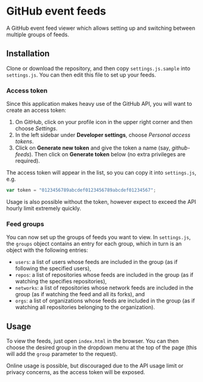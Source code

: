 # GitHub event feeds

A GitHub event feed viewer which allows setting up and switching between multiple groups of feeds.

## Installation

Clone or download the repository, and then copy `settings.js.sample` into `settings.js`. You can then edit this file to set up your feeds.

### Access token

Since this application makes heavy use of the GitHub API, you will want to create an access token:

1. On GitHub, click on your profile icon in the upper right corner and then choose *Settings*.
2. In the left sidebar under **Developer settings**, choose *Personal access tokens*.
3. Click on **Generate new token** and give the token a name (say, *github-feeds*). Then click on **Generate token** below (no extra privileges are required).

The access token will appear in the list, so you can copy it into `settings.js`, e.g.
```js
var token = "0123456789abcdef0123456789abcdef01234567";
```

Usage is also possible without the token, however expect to exceed the API hourly limit extremely quickly.

### Feed groups

You can now set up the groups of feeds you want to view. In `settings.js`, the `groups` object contains an entry for each group, which in turn is an object with the following entries:
* `users`: a list of users whose feeds are included in the group (as if following the specified users),
* `repos`: a list of repositories whose feeds are included in the group (as if watching the specifies repositories),
* `networks`: a list of repositories whose network feeds are included in the group (as if watching the feed and all its forks), and
* `orgs`: a list of organizations whose feeds are included in the group (as if watching all repositories belonging to the organization).

## Usage

To view the feeds, just open `index.html` in the browser. You can then choose the desired group in the dropdown menu at the top of the page (this will add the `group` parameter to the request).

Online usage is possible, but discouraged due to the API usage limit or privacy concerns, as the access token will be exposed.
